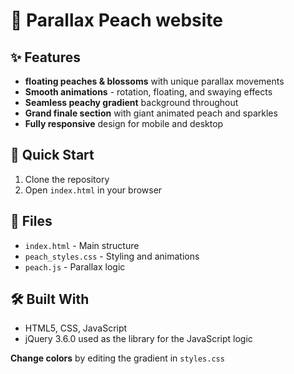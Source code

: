 # 🍑 Parallax Peach website


## ✨ Features

- **floating peaches & blossoms** with unique parallax movements
- **Smooth animations** - rotation, floating, and swaying effects
- **Seamless peachy gradient** background throughout
- **Grand finale section** with giant animated peach and sparkles
- **Fully responsive** design for mobile and desktop

## 🚀 Quick Start

1. Clone the repository
2. Open `index.html` in your browser

## 📁 Files

- `index.html` - Main structure
- `peach_styles.css` - Styling and animations
- `peach.js` - Parallax logic

## 🛠️ Built With

- HTML5, CSS, JavaScript
- jQuery 3.6.0 used as the library for the JavaScript logic

**Change colors** by editing the gradient in `styles.css`

